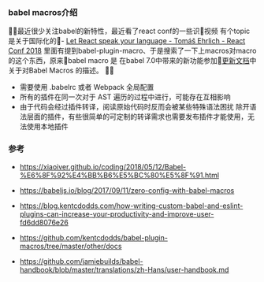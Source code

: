 ###  babel macros介绍
最近很少关注babel的新特性，最近看了react conf的一些识视频 有个topic是关于国际化的- [Let React speak your language - Tomáš Ehrlich - React Conf 2018](https://www.youtube.com/watch?v=soAEB7ltQPk) 里面有提到babel-plugin-macro、于是搜索了一下上macros对macro的这个东西，原来babel macro 是 在babel 7.0中带来的新功能参加[更新文档](https://babeljs.io/blog/2018/08/27/7.0.0#babel-macros)中关于对Babel Macros 的描述。


- 需要使用 .babelrc 或者 Webpack 全局配置
- 所有的插件在同一次对于 AST 遍历的过程中进行，可能存在互相影响
- 由于代码会经过插件转译，阅读原始代码时反而会被某些特殊语法困扰
除开语法层面的插件，有些很简单的可定制的转译需求也需要发布插件才能使用，无法使用本地插件




### 参考
 - https://xiaoiver.github.io/coding/2018/05/12/Babel-%E6%8F%92%E4%BB%B6%E5%BC%80%E5%8F%91.html

 - https://babeljs.io/blog/2017/09/11/zero-config-with-babel-macros
 - https://blog.kentcdodds.com/how-writing-custom-babel-and-eslint-plugins-can-increase-your-productivity-and-improve-user-fd6dd8076e26
- https://github.com/kentcdodds/babel-plugin-macros/tree/master/other/docs
- https://github.com/jamiebuilds/babel-handbook/blob/master/translations/zh-Hans/user-handbook.md